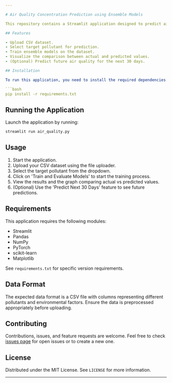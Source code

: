 ```yaml
---

# Air Quality Concentration Prediction using Ensemble Models

This repository contains a Streamlit application designed to predict air quality using ensemble machine learning models, including CNN, GRU, and LSTM. The application allows users to upload a dataset, select a target pollutant, and view the results of the prediction alongside actual values.

## Features

- Upload CSV dataset.
- Select target pollutant for prediction.
- Train ensemble models on the dataset.
- Visualize the comparison between actual and predicted values.
- (Optional) Predict future air quality for the next 30 days.

## Installation

To run this application, you need to install the required dependencies:

```bash
pip install -r requirements.txt
```

## Running the Application

Launch the application by running:

```bash
streamlit run air_quality.py
```

## Usage

1. Start the application.
2. Upload your CSV dataset using the file uploader.
3. Select the target pollutant from the dropdown.
4. Click on 'Train and Evaluate Models' to start the training process.
5. View the results and the graph comparing actual vs predicted values.
6. (Optional) Use the 'Predict Next 30 Days' feature to see future predictions.

## Requirements

This application requires the following modules:

- Streamlit
- Pandas
- NumPy
- PyTorch
- scikit-learn
- Matplotlib

See `requirements.txt` for specific version requirements.

## Data Format

The expected data format is a CSV file with columns representing different pollutants and environmental factors. Ensure the data is preprocessed appropriately before uploading.

## Contributing

Contributions, issues, and feature requests are welcome. Feel free to check [issues page](<link-to-your-issues-page>) for open issues or to create a new one.

## License

Distributed under the MIT License. See `LICENSE` for more information.

---
```

